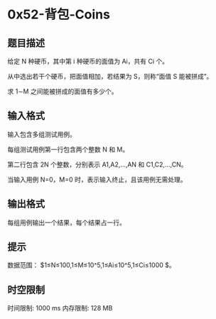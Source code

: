# 0x52-背包-Coins

## 题目描述

给定 N 种硬币，其中第 i 种硬币的面值为 Ai，共有 Ci
 个。

从中选出若干个硬币，把面值相加，若结果为 S，则称“面值 S 能被拼成”。

求 1∼M 之间能被拼成的面值有多少个。



## 输入格式

输入包含多组测试用例。

每组测试用例第一行包含两个整数 N 和 M。

第二行包含 2N 个整数，分别表示 A1,A2,…,AN 和 C1,C2,…,CN。

当输入用例 N=0，M=0 时，表示输入终止，且该用例无需处理。

## 输出格式

每组用例输出一个结果，每个结果占一行。

## 提示

数据范围：
$1≤N≤100,1≤M≤10^5,1≤Ai≤10^5,1≤Ci≤1000 $。

## 时空限制

时间限制: 1000 ms
内存限制: 128 MB
